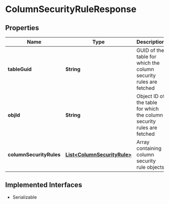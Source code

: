 

# ColumnSecurityRuleResponse


## Properties

| Name | Type | Description | Notes |
|------------ | ------------- | ------------- | -------------|
|**tableGuid** | **String** | GUID of the table for which the column security rules are fetched |  [optional] |
|**objId** | **String** | Object ID of the table for which the column security rules are fetched |  [optional] |
|**columnSecurityRules** | [**List&lt;ColumnSecurityRule&gt;**](ColumnSecurityRule.md) | Array containing column security rule objects |  [optional] |


## Implemented Interfaces

* Serializable


